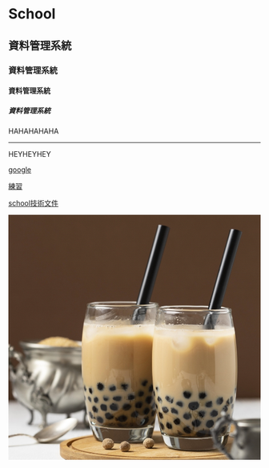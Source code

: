 # School
## 資料管理系統
### 資料管理系統
#### 資料管理系統
##### 資料管理系統
HAHAHAHAHA<br> 
<hr>
HEYHEYHEY

[google](https://www.google.com)

[練習](exam.txt)

[school技術文件](doc/index.html)

![珍珠奶茶](pic/tea.jpg)
